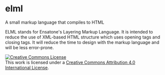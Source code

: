 # elml
A small markup language that compiles to HTML

ELML stands for Ensatone's Layering Markup Language. It is intended to reduce the use of XML-based HTML structure which uses opening tags and closing tags. It will reduce the time to design with the markup language and will be less error-prone.

<a rel="license" href="http://creativecommons.org/licenses/by/4.0/"><img alt="Creative Commons License" style="border-width:0" src="https://i.creativecommons.org/l/by/4.0/88x31.png" /></a><br />This work is licensed under a <a rel="license" href="http://creativecommons.org/licenses/by/4.0/">Creative Commons Attribution 4.0 International License</a>.
